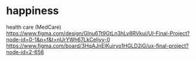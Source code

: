 # happiness
health care (MedCare)
https://www.figma.com/design/Glnu6Tt9GtLn3hLv8RVkui/UI-Final-Project?node-id=0-1&p=f&t=nUrYWh67LkCeljyy-0
https://www.figma.com/board/3HqAJnEIKuiryo1HGLD2iG/ux-final-project?node-id=2-656
